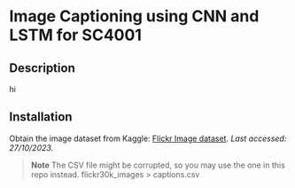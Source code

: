 # Image Captioning using CNN and LSTM for SC4001

## Description
hi

## Installation
Obtain the image dataset from Kaggle: [Flickr Image dataset](https://www.kaggle.com/datasets/hsankesara/flickr-image-dataset/data). _Last accessed: 27/10/2023._
   
> **Note**
> The CSV file might be corrupted, so you may use the one in this repo instead. flickr30k_images > captions.csv
